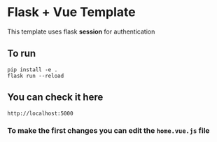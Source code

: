 # Flask + Vue Template
This template uses flask **session** for authentication

## To run
```
pip install -e .
flask run --reload
```

## You can check it here
```
http://localhost:5000
```

### To make the first changes you can edit the `home.vue.js` file
